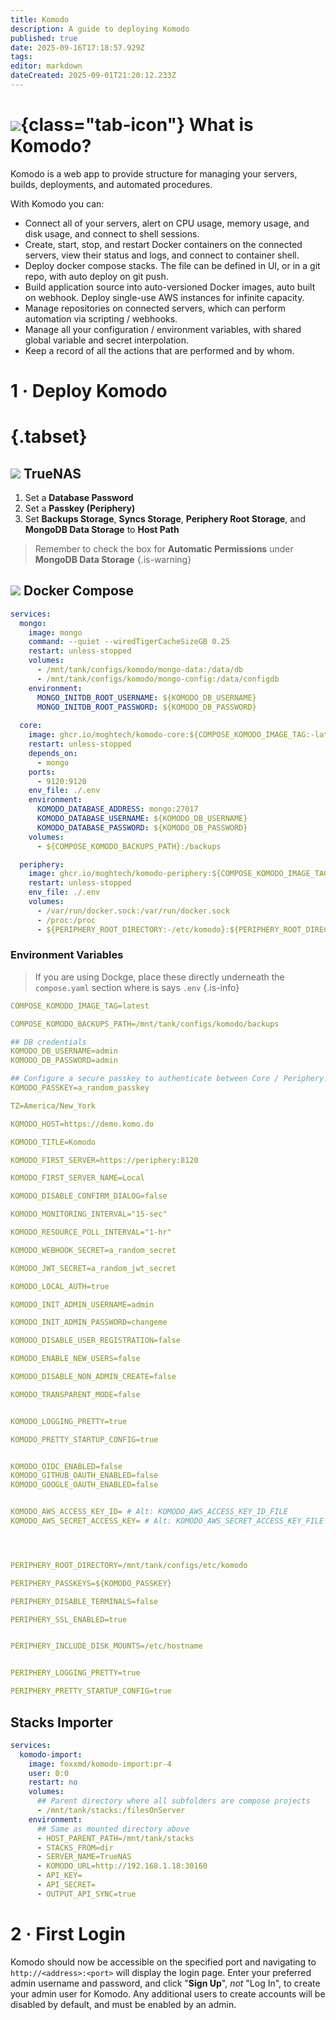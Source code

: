 ```yaml
---
title: Komodo
description: A guide to deploying Komodo
published: true
date: 2025-09-16T17:18:57.929Z
tags: 
editor: markdown
dateCreated: 2025-09-01T21:20:12.233Z
---
```


# ![](/komodo.png){class="tab-icon"} What is Komodo?
Komodo is a web app to provide structure for managing your servers, builds, deployments, and automated procedures.

With Komodo you can:

- Connect all of your servers, alert on CPU usage, memory usage, and disk usage, and connect to shell sessions.
- Create, start, stop, and restart Docker containers on the connected servers, view their status and logs, and connect to container shell.
- Deploy docker compose stacks. The file can be defined in UI, or in a git repo, with auto deploy on git push.
- Build application source into auto-versioned Docker images, auto built on webhook. Deploy single-use AWS instances for infinite capacity.
- Manage repositories on connected servers, which can perform automation via scripting / webhooks.
- Manage all your configuration / environment variables, with shared global variable and secret interpolation.
- Keep a record of all the actions that are performed and by whom.



# 1 · Deploy Komodo
# {.tabset}
## <img src="/truenas.png" class="tab-icon"> TrueNAS

1. Set a **Database Password**
1. Set a **Passkey (Periphery)**
1. Set **Backups Storage**, **Syncs Storage**, **Periphery Root Storage**, and **MongoDB Data Storage** to **Host Path**

> Remember to check the box for **Automatic Permissions** under **MongoDB Data Storage**
{.is-warning}



## <img src="/docker.png" class="tab-icon"> Docker Compose


```yaml
services:
  mongo:
    image: mongo
    command: --quiet --wiredTigerCacheSizeGB 0.25
    restart: unless-stopped
    volumes:
      - /mnt/tank/configs/komodo/mongo-data:/data/db
      - /mnt/tank/configs/komodo/mongo-config:/data/configdb
    environment:
      MONGO_INITDB_ROOT_USERNAME: ${KOMODO_DB_USERNAME}
      MONGO_INITDB_ROOT_PASSWORD: ${KOMODO_DB_PASSWORD}
  
  core:
    image: ghcr.io/moghtech/komodo-core:${COMPOSE_KOMODO_IMAGE_TAG:-latest}
    restart: unless-stopped
    depends_on:
      - mongo
    ports:
      - 9120:9120
    env_file: ./.env
    environment:
      KOMODO_DATABASE_ADDRESS: mongo:27017
      KOMODO_DATABASE_USERNAME: ${KOMODO_DB_USERNAME}
      KOMODO_DATABASE_PASSWORD: ${KOMODO_DB_PASSWORD}
    volumes:
      - ${COMPOSE_KOMODO_BACKUPS_PATH}:/backups

  periphery:
    image: ghcr.io/moghtech/komodo-periphery:${COMPOSE_KOMODO_IMAGE_TAG:-latest}
    restart: unless-stopped
    env_file: ./.env
    volumes:
      - /var/run/docker.sock:/var/run/docker.sock
      - /proc:/proc
      - ${PERIPHERY_ROOT_DIRECTORY:-/etc/komodo}:${PERIPHERY_ROOT_DIRECTORY:-/etc/komodo}
```

### Environment Variables

> If you are using Dockge, place these directly underneath the `compose.yaml` section where is says `.env`
{.is-info}

```yaml
COMPOSE_KOMODO_IMAGE_TAG=latest

COMPOSE_KOMODO_BACKUPS_PATH=/mnt/tank/configs/komodo/backups

## DB credentials
KOMODO_DB_USERNAME=admin
KOMODO_DB_PASSWORD=admin

## Configure a secure passkey to authenticate between Core / Periphery.
KOMODO_PASSKEY=a_random_passkey

TZ=America/New_York

KOMODO_HOST=https://demo.komo.do

KOMODO_TITLE=Komodo

KOMODO_FIRST_SERVER=https://periphery:8120

KOMODO_FIRST_SERVER_NAME=Local

KOMODO_DISABLE_CONFIRM_DIALOG=false

KOMODO_MONITORING_INTERVAL="15-sec"

KOMODO_RESOURCE_POLL_INTERVAL="1-hr"

KOMODO_WEBHOOK_SECRET=a_random_secret

KOMODO_JWT_SECRET=a_random_jwt_secret

KOMODO_LOCAL_AUTH=true

KOMODO_INIT_ADMIN_USERNAME=admin

KOMODO_INIT_ADMIN_PASSWORD=changeme

KOMODO_DISABLE_USER_REGISTRATION=false

KOMODO_ENABLE_NEW_USERS=false

KOMODO_DISABLE_NON_ADMIN_CREATE=false

KOMODO_TRANSPARENT_MODE=false


KOMODO_LOGGING_PRETTY=true

KOMODO_PRETTY_STARTUP_CONFIG=true


KOMODO_OIDC_ENABLED=false
KOMODO_GITHUB_OAUTH_ENABLED=false
KOMODO_GOOGLE_OAUTH_ENABLED=false


KOMODO_AWS_ACCESS_KEY_ID= # Alt: KOMODO_AWS_ACCESS_KEY_ID_FILE
KOMODO_AWS_SECRET_ACCESS_KEY= # Alt: KOMODO_AWS_SECRET_ACCESS_KEY_FILE




PERIPHERY_ROOT_DIRECTORY=/mnt/tank/configs/etc/komodo

PERIPHERY_PASSKEYS=${KOMODO_PASSKEY}

PERIPHERY_DISABLE_TERMINALS=false

PERIPHERY_SSL_ENABLED=true


PERIPHERY_INCLUDE_DISK_MOUNTS=/etc/hostname


PERIPHERY_LOGGING_PRETTY=true

PERIPHERY_PRETTY_STARTUP_CONFIG=true
```

## Stacks Importer
```yaml
services:
  komodo-import:
    image: foxxmd/komodo-import:pr-4
    user: 0:0
    restart: no
    volumes:
      ## Parent directory where all subfolders are compose projects
      - /mnt/tank/stacks:/filesOnServer
    environment:
      ## Same as mounted directory above
      - HOST_PARENT_PATH=/mnt/tank/stacks
      - STACKS_FROM=dir
      - SERVER_NAME=TrueNAS
      - KOMODO_URL=http://192.168.1.18:30160
      - API_KEY=
      - API_SECRET=
      - OUTPUT_API_SYNC=true
```

# 2 · First Login
Komodo should now be accessible on the specified port and navigating to `http://<address>:<port>` will display the login page. Enter your preferred admin username and password, and click "**Sign Up**", *not* "Log In", to create your admin user for Komodo. Any additional users to create accounts will be disabled by default, and must be enabled by an admin.